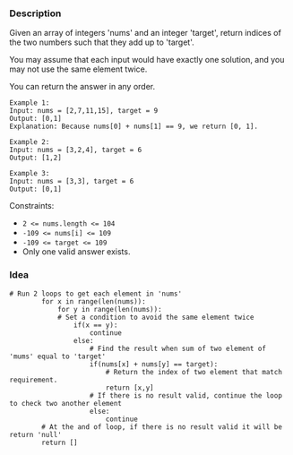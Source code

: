 ### Description

Given an array of integers 'nums' and an integer 'target', return indices of the two numbers such that they add up to 'target'.

You may assume that each input would have exactly one solution, and you may not use the same element twice.

You can return the answer in any order.
```
Example 1:
Input: nums = [2,7,11,15], target = 9
Output: [0,1]
Explanation: Because nums[0] + nums[1] == 9, we return [0, 1].
```
```
Example 2:
Input: nums = [3,2,4], target = 6
Output: [1,2]

```
```
Example 3:
Input: nums = [3,3], target = 6
Output: [0,1]
```

Constraints:

+ ``2 <= nums.length <= 104``
+ ``-109 <= nums[i] <= 109``
+ ``-109 <= target <= 109``
+ Only one valid answer exists.

### Idea
```
# Run 2 loops to get each element in 'nums'
        for x in range(len(nums)):
            for y in range(len(nums)):
            # Set a condition to avoid the same element twice
                if(x == y): 
                    continue
                else:
                    # Find the result when sum of two element of 'mums' equal to 'target'
                    if(nums[x] + nums[y] == target):
                        # Return the index of two element that match requirement.
                        return [x,y]
                    # If there is no result valid, continue the loop to check two another element
                    else:
                        continue
        # At the and of loop, if there is no result valid it will be return 'null'
        return []

```